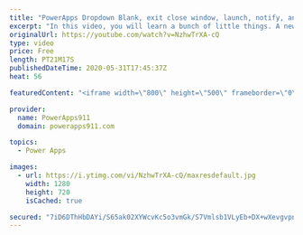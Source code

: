 ```yaml
---
title: "PowerApps Dropdown Blank, exit close window, launch, notify, and Self"
excerpt: "In this video, you will learn a bunch of little things. A new setting for having empty dropdowns, Exit logout, Launch into blank windows and the SAME window, Notify gets a timer, and Self for fun with controls.   For more Power Apps training check out https://training.PowerApps911.com"
originalUrl: https://youtube.com/watch?v=NzhwTrXA-cQ
type: video
price: Free
length: PT21M17S
publishedDateTime: 2020-05-31T17:45:37Z
heat: 56

featuredContent: "<iframe width=\"800\" height=\"500\" frameborder=\"0\" src=\"https://www.youtube.com/embed/NzhwTrXA-cQ\" allow=\"accelerometer; autoplay; encrypted-media; gyroscope; picture-in-picture\" allowfullscreen></iframe>"

provider:
  name: PowerApps911
  domain: powerapps911.com

topics:
  - Power Apps

images:
  - url: https://i.ytimg.com/vi/NzhwTrXA-cQ/maxresdefault.jpg
    width: 1280
    height: 720
    isCached: true

secured: "7iD6DThHbDAYi/S65ak02XYWcvKc5o3vmGk/S7Vmlsb1VLyEb+DX+wXevgvpntaVrdIN1QGW23QhR7mrjLJY5nBrPQ3YN1Bn/m8dpji96z01En1KOTW1kvGXfnyBrDud2w7yXOMNg3dd2SogXuOgv6qwMHl8sIJ6jzmhs/23S1Bwb3bM70GucS1D70ZqhQQItzSFcvCEwu75X9IVmCOCg4clV7SxUy3EfzRfJfqsfGNDOMYdWg/us2ulofFt9+I8VXO18mbLUPRv/sV3fn5eReQY0h3xy/3sCldOUdv1BaF94jhd3JSe+WhUDSlQlBsUjovAi9jRKb50fYZXD1Hz/uaJIXcTG7qr8lUyqeRtcHG1fPVexlRdxZMJRFwrWZm4KkdhVVOGxPnVVPrB+YX8T1+6+Bbe56QBLWWDEdXaFe8=;QE3GPEbQUs0leA4JAaCBXw=="
---
```


